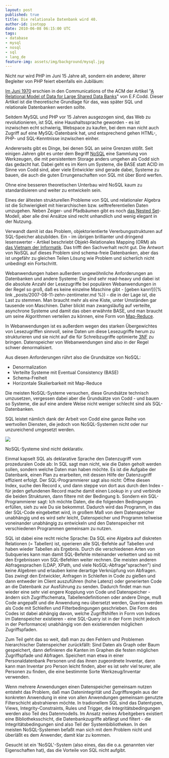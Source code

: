 ```yaml
---
layout: post
published: true
title: Die relationale Datenbank wird 40.
author-id: isotopp
date: 2010-06-08 06:15:00 UTC
tags:
- database
- mysql
- nosql
- sql
- lang_de
feature-img: assets/img/background/mysql.jpg
---
```

Nicht nur wird PHP im Juni 15 Jahre alt, sondern ein anderer, älterer
Begleiter von PHP feiert ebenfalls ein Jubiläum:

[Im Juni 1970](http://www.seas.upenn.edu/~zives/03f/cis550/codd.pdf)
erschien in den Communications of the ACM der Artikel 
"[A Relational Model of Data for Large Shared Data Banks](http://www.google.de/search?q=a+relational+model+for+large+shared+data+banks)"
von E.F.Codd. Dieser Artikel ist die theoretische Grundlage für das, was
später SQL und relationale Datenbanken werden sollte.

Seitdem MySQL und PHP vor 15 Jahren ausgezogen sind, das Web zu
revolutionieren, ist SQL eine Haushaltssprache geworden - es ist inzwischen
echt schwierig, Webspace zu kaufen, bei dem man nicht auch Zugriff auf eine
MySQL-Datenbank hat, und entsprechend gehen HTML-, PHP- und SQL-Kenntnisse
inzwischen einher.

Andererseits gibt es Dinge, bei denen SQL an seine Grenzen stößt. Seit
einigen Jahren gibt es unter dem Begriff
[NoSQL](http://www.pythian.com/news/9387/liveblogging-at-confoo-blending-nosql-and-sql/)
eine Sammlung von Werkzeugen, die mit persistentem Storage anders umgehen
als Codd sich das gedacht hat. Dabei geht es im Kern um Systeme, die
BASE statt ACID im Sinne von Codd sind, aber viele Entwickler sind gerade dabei,
Systeme zu bauen, die auch die guten Errungenschaften von SQL mit über Bord
werfen.

Ohne eine besseren theoretischen Unterbau wird NoSQL kaum zu standardisieren
und weiter zu entwickeln sein.

Eines der ältesten strukturellen Probleme von SQL und relationaler Algebra
ist die Schwierigkeit mit hierarchischen bzw. selftreferentiellen Daten
umzugehen. Neben Zeiger- und Pfadbäumen gibt es noch
[das Nested Set](http://kris.koehntopp.de/artikel/sql-self-references/)-Modell, aber
alle drei Ansätze sind recht unhandlich und wenig elegant in der Nutzung.

Verwandt damit ist das Problem, objektorientierte Vererbungsstrukturen auf
SQL-Speicher abzubilden. Ein - im übrigen brillianter und dringend
lesenswerter - Artikel beschriebt Objekt-Relationales Mapping (ORM) als
[das Vietnam der Informatik](http://blogs.tedneward.com/2006/06/26/The+Vietnam+Of+Computer+Science.aspx).
Das trifft den Sachverhalt recht gut. Die Antwort von NoSQL auf dieses
Problem sind schema-freie Datenbanken, aber das ist ungefähr zu gleichen
Teilen Lösung wie Problem und sicherlich nicht unbedingt ein Fortschritt.

Webanwendungen haben außerdem ungewöhnliche Anforderungen an Datenbanken und
andere Systeme: Die sind sehr read-heavy und dabei ist die absolute Anzahl
der Lesezugriffe bei populären Webanwendungen in der Regel so groß, daß es
keine einzelne Maschine gibt -
[geben kann!]({% link _posts/2007-08-11-zehn-zentimeter.md %}) -
die in der Lage ist, die Last zu stemmen. Man braucht mehr als eine Kiste,
unter Umständen gar tausende von Maschinen. Daher blickt man zwangsläufig
auf verteilte, asynchrone Systeme und damit das oben erwähnte BASE, und man
braucht um seine Algorithmen verteilen zu können, eine Form von
[Map-Reduce](http://en.wikipedia.org/wiki/MapReduce).

In Webanwendungen ist es außerdem wegen des starken Übergewichtes von
Lesezugriffen sinnvoll, seine Daten um diese Lesezugriffe herum zu
strukturieren und sie nicht auf die für Schreibzugriffe optimierte
[3NF](http://en.wikipedia.org/wiki/3NF) zu bringen. Datenspeicher von
Webanwendungen sind also in der Regel schwer denormalisiert.

Aus diesen Anforderungen rührt also die Grundsätze von NoSQL:
- Denormalization
- Verteilte Systeme mit Eventual Consistency (BASE)
- Schema-Freiheit
- Horizontale Skalierbarkeit mit Map-Reduce

Die meisten NoSQL-Systeme versuchen, diese Grundsätze technisch umzusetzen,
vergessen dabei aber die Grundsätze von Codd - und bauen so Systeme, die auf
eine andere Weise nicht weniger schlecht sind als SQL-Datenbanken.

SQL leistet nämlich dank der Arbeit von Codd eine ganze Reihe von wertvollen
Diensten, die jedoch von NoSQL-Systemen nicht oder nur unzureichend
umgesetzt werden.

![](/uploads/mapreduce.png)

NoSQL-Systeme sind nicht deklarativ.

Einmal kapselt SQL als deklarative Sprache den Datenzugriff vom prozeduralen
Code ab: In SQL sagt man nicht, wie die Daten geholt werden sollen, sondern
welche Daten man haben möchte. Es ist die Aufgabe der Datenbank, einen Plan
zu erarbeiten, mit dessen Hilfe der Datenzugriff effizient erfolgt. Der
SQL-Programmierer sagt also nicht: Öffne diesen Index, suche den Record x,
und dann steppe von dort aus durch den Index - für jeden gefundenen Record
mache damit einen Lookup in y und verbinde die beiden Strukturen, dann
filtere mit der Bedingung b. Sondern ein SQL-Programmierer sagt: Ich möchte
Daten, die die folgenden Bedingungen erfüllen, sieh zu wie Du sie bekommst.
Dadurch wird das Programm, in das der SQL-Code eingebettet wird, in großem
Maß von dem Datenspeicher unabhängig und es wird sehr leicht, Datenspeicher
und Programm teilweise voneinander unabhängig zu entwickeln und den
Datenspeicher mit verschiedenen Programmen gemeinsam zu nutzen.

SQL ist dabei eine recht reiche Sprache: Da SQL eine Algebra auf diskreten
Relationen (= Tabellen) ist, operieren alle SQL-Befehle auf Tabellen und
haben wieder Tabellen als Ergebnis. Durch die verschiedenen Arten von
Subqueries kann man damit SQL-Befehle miteinander verketten und so mit den
Ergebnissen von SQL-Befehlen weiter rechnen. Die meisten anderen
Abfragesprachen (LDAP, XPath, und viele NoSQL-Abfrage"sprachen") sind keine
Algebren und erlauben keine derartige Verknüpfung von Abfragen. Das zwingt
den Entwickler, Anfragen in Schleifen in Code zu gießen und dann entweder im
Client auszuführen (hohe Latenz) oder generierten Code an die Datenbank zur
Ausführung zu senden. Dadurch findet man nun wieder eine sehr viel engere
Kopplung von Code und Datenspeicher - ändern sich Zugriffschemata,
Tabellendefinitionen oder andere Dinge, muß Code angepaßt und die Anwendung
neu übersetzt werden, Queries werden als Code mit Schleifen und
Filterbedingungen geschrieben. Die Form des Codes ist dabei abhängig davon,
welche Zugriffshilfen in Form von Indices im Datenspeicher existieren - eine
SQL-Query ist in der Form (nicht jedoch in der Performance) unabhängig von
den existierenden möglichen Zugriffspfaden.

Zum Teil geht das so weit, daß man zu den Fehlern und Problemen
hierarchischer Datenspeicher zurückfällt: Sind Daten als Graph oder Baum
gespeichert, dann definieren die Kanten im Graphen die festen möglichen
Zugriffspfade und Abfragen. Speichert man etwa in einer Personaldatenbank
Personen und das ihnen zugeordnete Inventar, dann kann man Inventar pro
Person leicht finden, aber es ist sehr viel teurer, alle Personen zu finden,
die eine bestimmte Sorte Werkzeug/Inventar verwenden.

Wenn mehrere Anwendungen einen Datenspeicher gemeinsam nutzen entsteht das
Problem, daß man Datenintegrität und Zugriffsregeln aus der konkreten
Anwendung in eine von allen Anwendungen gemeinsam genutzte Filterschicht
abstrahieren möchte. In tradionellem SQL sind das Datentypen, Views,
Integrity-Constraints, Rules und Trigger, die Integritätsbedingungen werden
also Teil des Datenmodells. Im Ansatz meines Arbeitgebers existiert eine
Bibliotheksschicht, die Datenbankzugriffe abfängt und filtert - die
Integritätsbedingungen sind also Teil der Systembibliotheken. In den meisten
NoSQL-Systemen befaßt man sich mit dem Problem nicht und überläßt es dem
Anwender, damit klar zu kommen.

Gesucht ist ein 'NoSQL'-System (also eines, das die o.a. genannten vier
Eigenschaften hat), das die Vorteile von SQL nicht aufgibt.
